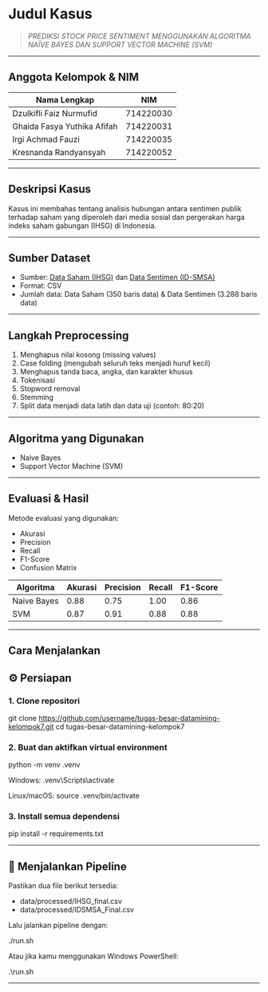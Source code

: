 # Judul Kasus
> *PREDIKSI STOCK PRICE SENTIMENT MENGGUNAKAN ALGORITMA NAÏVE BAYES DAN SUPPORT VECTOR MACHINE (SVM)*

---

## Anggota Kelompok & NIM

| Nama Lengkap         | NIM          |
|----------------------|--------------|
| Dzulkifli Faiz Nurmufid         | 714220030   |
| Ghaida Fasya Yuthika Afifah       | 714220031   |
| Irgi Achmad Fauzi       | 714220035   |
| Kresnanda Randyansyah       | 714220052   |

---

## Deskripsi Kasus

Kasus ini membahas tentang analisis hubungan antara sentimen publik terhadap saham yang diperoleh dari media sosial dan pergerakan harga indeks saham gabungan (IHSG) di Indonesia.

---

## Sumber Dataset

- Sumber: [Data Saham (IHSG)](https://finance.yahoo.com/quote/%5EJKSE/history/) dan [Data Sentimen (ID-SMSA)](https://data.mendeley.com/datasets/tn4vzs8tdw/3)
- Format: CSV 
- Jumlah data: Data Saham (350 baris data) & Data Sentimen (3.288 baris data)

---

## Langkah Preprocessing

1. Menghapus nilai kosong (missing values)
2. Case folding (mengubah seluruh teks menjadi huruf kecil)
3. Menghapus tanda baca, angka, dan karakter khusus
4. Tokenisasi
5. Stopword removal
6. Stemming
7. Split data menjadi data latih dan data uji (contoh: 80:20)

---

## Algoritma yang Digunakan

- Naive Bayes
- Support Vector Machine (SVM)


---

## Evaluasi & Hasil

Metode evaluasi yang digunakan:

- Akurasi
- Precision
- Recall
- F1-Score
- Confusion Matrix


| Algoritma         | Akurasi | Precision | Recall | F1-Score |
|-------------------|---------|-----------|--------|----------|
| Naive Bayes       |  0.88  |  0.75  | 1.00  | 0.86    |
| SVM               |  0.87  |  0.91  | 0.88  | 0.88    |

---

## Cara Menjalankan

## ⚙️ Persiapan

### 1. Clone repositori

git clone https://github.com/username/tugas-besar-datamining-kelompok7.git
cd tugas-besar-datamining-kelompok7

### 2. Buat dan aktifkan virtual environment

python -m venv .venv

Windows:
.venv\Scripts\activate

Linux/macOS:
source .venv/bin/activate

### 3. Install semua dependensi

pip install -r requirements.txt

---

## 🧪 Menjalankan Pipeline

Pastikan dua file berikut tersedia:

- data/processed/IHSG_final.csv
- data/processed/IDSMSA_Final.csv

Lalu jalankan pipeline dengan:

./run.sh

Atau jika kamu menggunakan Windows PowerShell:

.\run.sh

---

